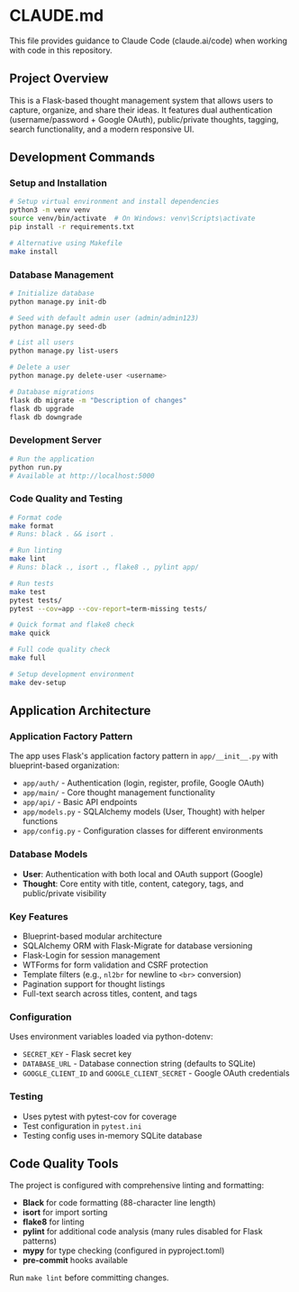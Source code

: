 # CLAUDE.md

This file provides guidance to Claude Code (claude.ai/code) when working with code in this repository.

## Project Overview

This is a Flask-based thought management system that allows users to capture, organize, and share their ideas. It features dual authentication (username/password + Google OAuth), public/private thoughts, tagging, search functionality, and a modern responsive UI.

## Development Commands

### Setup and Installation
```bash
# Setup virtual environment and install dependencies
python3 -m venv venv
source venv/bin/activate  # On Windows: venv\Scripts\activate
pip install -r requirements.txt

# Alternative using Makefile
make install
```

### Database Management
```bash
# Initialize database
python manage.py init-db

# Seed with default admin user (admin/admin123)
python manage.py seed-db

# List all users
python manage.py list-users

# Delete a user
python manage.py delete-user <username>

# Database migrations
flask db migrate -m "Description of changes"
flask db upgrade
flask db downgrade
```

### Development Server
```bash
# Run the application
python run.py
# Available at http://localhost:5000
```

### Code Quality and Testing
```bash
# Format code
make format
# Runs: black . && isort .

# Run linting
make lint
# Runs: black ., isort ., flake8 ., pylint app/

# Run tests
make test
pytest tests/
pytest --cov=app --cov-report=term-missing tests/

# Quick format and flake8 check
make quick

# Full code quality check
make full

# Setup development environment
make dev-setup
```

## Application Architecture

### Application Factory Pattern
The app uses Flask's application factory pattern in `app/__init__.py` with blueprint-based organization:

- `app/auth/` - Authentication (login, register, profile, Google OAuth)
- `app/main/` - Core thought management functionality
- `app/api/` - Basic API endpoints
- `app/models.py` - SQLAlchemy models (User, Thought) with helper functions
- `app/config.py` - Configuration classes for different environments

### Database Models
- **User**: Authentication with both local and OAuth support (Google)
- **Thought**: Core entity with title, content, category, tags, and public/private visibility

### Key Features
- Blueprint-based modular architecture
- SQLAlchemy ORM with Flask-Migrate for database versioning
- Flask-Login for session management
- WTForms for form validation and CSRF protection
- Template filters (e.g., `nl2br` for newline to `<br>` conversion)
- Pagination support for thought listings
- Full-text search across titles, content, and tags

### Configuration
Uses environment variables loaded via python-dotenv:
- `SECRET_KEY` - Flask secret key
- `DATABASE_URL` - Database connection string (defaults to SQLite)
- `GOOGLE_CLIENT_ID` and `GOOGLE_CLIENT_SECRET` - Google OAuth credentials

### Testing
- Uses pytest with pytest-cov for coverage
- Test configuration in `pytest.ini`
- Testing config uses in-memory SQLite database

## Code Quality Tools

The project is configured with comprehensive linting and formatting:
- **Black** for code formatting (88-character line length)
- **isort** for import sorting
- **flake8** for linting
- **pylint** for additional code analysis (many rules disabled for Flask patterns)
- **mypy** for type checking (configured in pyproject.toml)
- **pre-commit** hooks available

Run `make lint` before committing changes.
